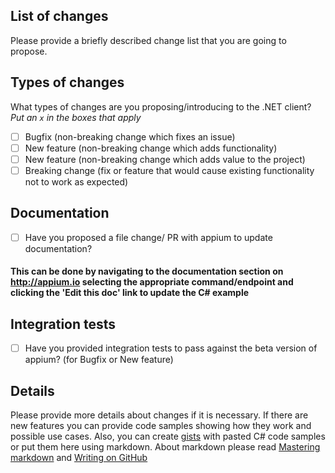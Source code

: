## List of changes

Please provide a briefly described change list that you are going to propose. 
 
## Types of changes

What types of changes are you proposing/introducing to the .NET client?
_Put an `x` in the boxes that apply_

- [ ] Bugfix (non-breaking change which fixes an issue)
- [ ] New feature (non-breaking change which adds functionality)
- [ ] New feature (non-breaking change which adds value to the project)
- [ ] Breaking change (fix or feature that would cause existing functionality not to work as expected)

## Documentation
- [ ] Have you proposed a file change/ PR with appium to update documentation? 
#### This can be done by navigating to the documentation section on http://appium.io selecting the appropriate command/endpoint and clicking the 'Edit this doc' link to update the C# example

## Integration tests
- [ ] Have you provided integration tests to pass against the beta version of appium? (for Bugfix or New feature)

## Details

Please provide more details about changes if it is necessary. If there are new features you can provide code samples showing how they work and possible use cases. Also, you can create [gists](https://gist.github.com) with pasted C# code samples or put them here using markdown. 
About markdown please read [Mastering markdown](https://guides.github.com/features/mastering-markdown/) and [Writing on GitHub](https://docs.github.com/en/get-started/writing-on-github) 
